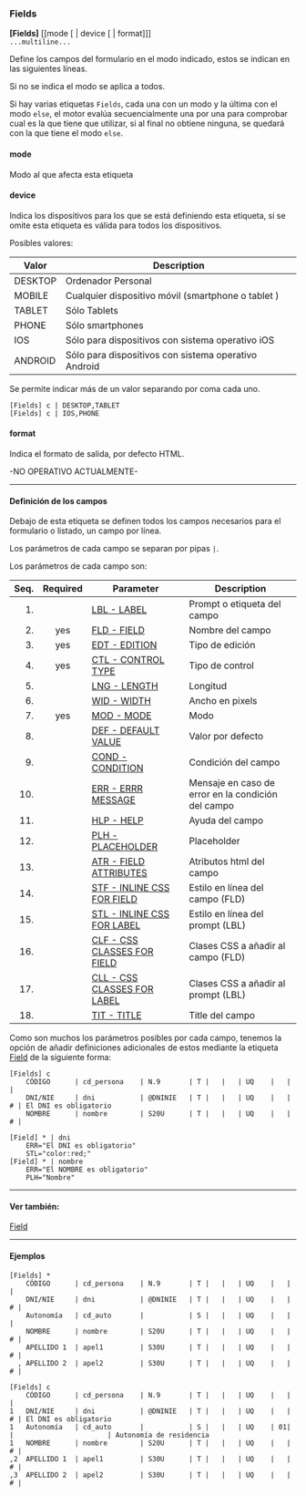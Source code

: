 ### Fields

**[Fields]** [[mode [ | device [ | format]]]  
`...multiline...`

Define los campos del formulario en el modo indicado, estos se indican en las siguientes líneas.

Si no se indica el modo se aplica a todos.

Si hay varias etiquetas `Fields`, cada una con un modo y la última con el modo `else`, el motor evalúa secuencialmente una por una para comprobar cual es la que tiene que utilizar, si al final no obtiene ninguna, se quedará con la que tiene el modo `else`.

#### mode

Modo al que afecta esta etiqueta


#### device

Indica los dispositivos para los que se está definiendo esta etiqueta, si se omite esta etiqueta es válida para todos los dispositivos.

Posibles valores:

| Valor     | Description       |
| --------  | ------------------- |
| DESKTOP   | Ordenador Personal |
| MOBILE    | Cualquier dispositivo móvil (smartphone o tablet ) |
| TABLET    | Sólo Tablets |
| PHONE     | Sólo smartphones  |
| IOS       | Sólo para dispositivos con sistema operativo iOS |
| ANDROID   | Sólo para dispositivos con sistema operativo Android |

Se permite indicar más de un valor separando por coma cada uno.
```
[Fields] c | DESKTOP,TABLET
[Fields] c | IOS,PHONE
```


#### format

Indica el formato de salida, por defecto HTML.

-NO OPERATIVO ACTUALMENTE-

---
#### Definición de los campos 

Debajo de esta etiqueta se definen todos los campos necesarios para el formulario o listado, un campo por línea.

Los parámetros de cada campo se separan por pipas `|`.

Los parámetros de cada campo son:

| Seq.| Required | Parameter | Description       |
| --: | :---:    |-----------|-------------------|
|  1. |          | [LBL - LABEL](tag_fields_0_lbl.md) | Prompt o etiqueta del campo |
|  2. | yes      | [FLD - FIELD](tag_fields_1_fld.md) | Nombre del campo |
|  3. | yes      | [EDT - EDITION](tag_fields_2_edt.md) | Tipo de edición |
|  4. | yes      | [CTL - CONTROL TYPE](tag_fields_3_ctl.md) | Tipo de control |
|  5. |          | [LNG - LENGTH](tag_fields_4_lng.md) | Longitud |
|  6. |          | [WID - WIDTH](tag_fields_5_wid.md) | Ancho en pixels |
|  7. | yes      | [MOD - MODE](tag_fields_6_mod.md) | Modo |
|  8. |          | [DEF - DEFAULT VALUE](tag_fields_7_def.md) | Valor por defecto |
|  9. |          | [COND - CONDITION](tag_fields_8_con.md) | Condición del campo |
| 10. |          | [ERR - ERRR MESSAGE](tag_fields_9_err.md) | Mensaje en caso de error en la condición del campo  |
| 11. |          | [HLP - HELP](tag_fields_10_hlp.md) | Ayuda del campo |
| 12. |          | [PLH - PLACEHOLDER](tag_fields_11_plh.md) | Placeholder  |
| 13. |          | [ATR - FIELD ATTRIBUTES](tag_fields_12_atr.md) | Atributos html del campo |
| 14. |          | [STF - INLINE CSS FOR FIELD](tag_fields_13_stf.md) | Estilo en línea del campo (FLD) |
| 15. |          | [STL - INLINE CSS FOR LABEL](tag_fields_14_stl.md) | Estilo en línea del prompt (LBL) |
| 16. |          | [CLF  - CSS CLASSES FOR FIELD](tag_fields_15_clf.md) | Clases CSS a añadir al campo (FLD) |
| 17. |          | [CLL - CSS CLASSES FOR LABEL](tag_fields_16_cll.md) | Clases CSS a añadir al prompt (LBL) |
| 18. |          | [TIT - TITLE](tag_fields_17_tit.md) | Title del campo |


Como son muchos los parámetros posibles por cada campo, tenemos la opción de añadir definiciones adicionales de estos mediante la etiqueta [Field](tag_field.md) de la siguiente forma:

```
[Fields] c
	CÓDIGO      | cd_persona    | N.9       | T |   |   | UQ    |   |   | 
    DNI/NIE     | dni           | @DNINIE   | T |   |   | UQ    |   | # | El DNI es obligatorio
	NOMBRE      | nombre        | S20U      | T |   |   | UQ    |   | # | 
	
[Field] * | dni
    ERR="El DNI es obligatorio"
    STL="color:red;"
[Field] * | nombre
    ERR="El NOMBRE es obligatorio"
    PLH="Nombre"
```



- - -

#### Ver también:

[Field](tag_field.md)

- - -



#### Ejemplos
```
[Fields] *
	CÓDIGO      | cd_persona    | N.9       | T |   |   | UQ    |   |   | 
	DNI/NIE     | dni           | @DNINIE   | T |   |   | UQ    |   | # | 
	Autonomía   | cd_auto       |           | S |   |   | UQ    |   |   | 
	NOMBRE      | nombre        | S20U      | T |   |   | UQ    |   | # | 
    APELLIDO 1  | apel1         | S30U      | T |   |   | UQ    |   | # | 
  , APELLIDO 2  | apel2         | S30U      | T |   |   | UQ    |   | # | 
```
```
[Fields] c
	CÓDIGO      | cd_persona    | N.9       | T |   |   | UQ    |   |   | 
1   DNI/NIE     | dni           | @DNINIE   | T |   |   | UQ    |   | # | El DNI es obligatorio
1	Autonomía   | cd_auto       |           | S |   |   | UQ    | 01|   |                       | Autonomía de residencia
1	NOMBRE      | nombre        | S20U      | T |   |   | UQ    |   | # | 
,2  APELLIDO 1  | apel1         | S30U      | T |   |   | UQ    |   | # | 
,3  APELLIDO 2  | apel2         | S30U      | T |   |   | UQ    |   | # | 
```
